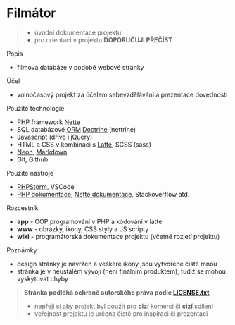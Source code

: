 # Filmátor
> - úvodní dokumentace projektu
> - pro orientaci v projektu **DOPORUČUJI PŘEČÍST**

Popis
- filmová databáze v podobě webové stránky

Účel
- volnočasový projekt za účelem sebevzdělávání a prezentace dovedností

Použité technologie
- PHP framework [Nette](https://nette.org/cs/)
- SQL databázové [ORM](https://cs.wikipedia.org/wiki/Objektov%C4%9B_rela%C4%8Dn%C3%AD_mapov%C3%A1n%C3%AD) [Doctrine](https://www.doctrine-project.org/) (nettrine)
- Javascript (dříve i jQuery)
- HTML a CSS v kombinaci s [Latte](https://latte.nette.org/cs/), SCSS (sass)
- [Neon](https://doc.nette.org/cs/neon/format), [Markdown](https://www.markdownguide.org/)
- Git, Github

Použité nástroje
- [PHPStorm](https://www.jetbrains.com/phpstorm/), VSCode
- [PHP dokumentace](https://www.php.net/), [Nette dokumentace](https://doc.nette.org/), Stackoverflow atd.

Rozcestník
- **app** - OOP programování v PHP a kódování v latte
- **www** - obrázky, ikony, CSS styly a JS scripty
- **wiki** - programátorská dokumentace projektu (včetně rozjetí projektu)

Poznámky
- design stránky je navržen a veškeré ikony jsou vytvořené čistě mnou
- stránka je v neustálém vývoji (není finálním produktem), tudiž se mohou vyskytovat chyby

> **Stránka podléhá ochraně autorského práva podle [LICENSE.txt](https://github.com/filipmachala88/Moviebase/blob/main/LICENSE.txt)**
> - nepřeji si aby projekt byl použit pro **cizí** komerci či **cizí** sdílení
> - veřejnost projektu je určena čistě pro inspiraci či prezentaci

